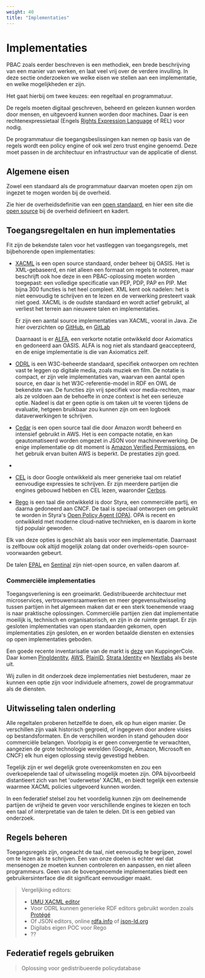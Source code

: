 ```yaml
---
weight: 40
title: "Implementaties"
---
```


# Implementaties

PBAC zoals eerder beschreven is een methodiek, een brede beschrijving van een manier van werken, en laat veel vrij over de verdere invulling.
In deze sectie onderzoeken we welke eisen we stellen aan een implementatie, en welke mogelijkheden er zijn.

Het gaat hierbij om twee keuzes: een regeltaal en programmatuur.

De regels moeten digitaal geschreven, beheerd en gelezen kunnen worden door mensen, en uitgevoerd kunnen
worden door machines. Daar is een rechtenexpressietaal (Engels [Rights Expression Language](https://en.wikipedia.org/wiki/Rights_Expression_Language) of REL) voor nodig.

De programmatuur die toegangsbeslissingen kan nemen op basis van de regels wordt een policy engine of ook wel zero trust engine genoemd.
Deze moet passen in de architectuur en infrastructuur van de applicatie of dienst.

## Algemene eisen

Zowel een standaard als de programmatuur daarvan moeten open zijn om ingezet te mogen worden bij de overheid.

Zie hier de overheidsdefinitie van een [open standaard](https://www.digitaleoverheid.nl/overzicht-van-alle-onderwerpen/open-standaarden/), en
hier een site die [open source](https://opensourcewerken.nl/) bij de overheid definieert en kadert.

## Toegangsregeltalen en hun implementaties

Fit zijn de bekendste talen voor het vastleggen van toegangsregels, met bijbehorende open implementaties:

- [XACML](https://en.wikipedia.org/wiki/XACML) is een open source standaard, onder beheer bij OASIS. Het is XML-gebaseerd, en niet alleen
een formaat om regels te noteren, maar beschrijft ook hoe deze in een PBAC-oplossing moeten worden toegepast: een volledige specificatie van 
PEP, PDP, PAP en PIP. Met bijna 300 functies is het heel compleet. 
XML kent ook nadelen: het is niet eenvoudig te schrijven en te lezen en de verwerking presteert vaak niet goed.
XACML is de oudste standaard en wordt actief gebruikt, al verliest het terrein aan nieuwere talen en implementaties.

  Er zijn een aantal source implementaties van XACML, vooral in Java. Zie hier overzichten op [GitHub.](https://github.com/topics/xacml) en [GitLab](https://gitlab.com/search?search=xacml)

  Daarnaast is er [ALFA](https://en.wikipedia.org/wiki/Abbreviated_Language_for_Authorization), een verkorte notatie ontwikkeld door Axiomatics en 
gedoneerd aan OASIS. ALFA is nog niet als standaard geaccepteerd, en de enige implementatie is die van Axiomatics zelf.

- [ODRL](https://en.wikipedia.org/wiki/ODRL) is een W3C-beheerde standaard, specifiek ontworpen om rechten vast te leggen op digitale media, zoals muziek en film. De notatie is compact,
  er zijn vele implementaties van, waarvan een aantal open source, en daar is het W3C-referentie-model in RDF en OWL de bekendste van.
  De functies zijn vrij specifiek voor media-rechten, maar als ze voldoen aan de behoefte in onze context is het een serieuze optie.
  Nadeel is dat er geen optie is om taken uit te voeren tijdens de evaluatie, hetgeen bruikbaar zou kunnen zijn om een
  logboek dataverwerkingen te schrijven.

- [Cedar](https://github.com/cedar-policy) is een open source taal die door Amazon wordt beheerd en intensief gebruikt in AWS.
  Het is een compacte notatie, en kan geautomatiseerd worden omgezet in JSON voor machineverwerking. De enige implementatie
  op dit moment is [Amazon Verified Permissions](https://aws.amazon.com/verified-permissions/), en het gebruik ervan buiten AWS is beperkt. De prestaties zijn goed.
- 
- [CEL](https://github.com/google/cel-spec/blob/master/doc/intro.md) is door Google ontwikkeld als meer generieke taal om relatief eenvoudige expressies te schrijven.
Er zijn meerdere partijen die engines gebouwd hebben en CEL lezen, waaronder [Cerbos](https://www.cerbos.dev/).

- [Rego](https://www.openpolicyagent.org/docs/latest/#rego) is een taal die ontwikkeld is door Styra, een commerciële partij, en daarna gedoneerd aan CNCF. 
De taal is speciaal ontworpen om gebruikt te worden in Styra's [Open Policy Agent (OPA)](https://www.openpolicyagent.org/). 
OPA is recent en ontwikkeld met moderne cloud-native technieken, en is daarom in korte tijd populair geworden.

Elk van deze opties is geschikt als basis voor een implementatie. Daarnaast is zelfbouw ook altijd mogelijk zolang
dat onder overheids-open source-voorwaarden gebeurt.

De talen [EPAL](https://www.w3.org/2003/p3p-ws/pp/ibm3.html) en [Sentinal](https://developer.hashicorp.com/sentinel) zijn niet-open source, en vallen daarom af.

### Commerciële implementaties

Toegangsverlening is een groeimarkt. Gedistribueerde architectuur met microservices, vertrouwensraamwerken en meer
gegevensuitwisseling tussen partijen in het algemeen maken dat er een sterk toenemende vraag is naar praktische oplossingen. 
Commerciële partijen zien dat implementatie moeilijk is, technisch en organisatorisch, en zijn in de ruimte gestapt. 
Er zijn gesloten implementaties van open standaarden gekomen, open implementaties zijn gesloten, en er worden
betaalde diensten en extensies op open implementaties geboden.

Een goede recente inventarisatie van de markt is [deze](https://www.kuppingercole.com/research/lc80819/policy-based-access-management) van KuppingerCole.
Daar komen [PingIdentity](https://www.pingidentity.com/en.html), [AWS](https://aws.amazon.com/verified-permissions/), [PlainID](https://www.plainid.com/), [Strata Identity](https://www.strata.io/) en [Nextlabs](https://www.strata.io/) als beste uit.

Wij zullen in dit onderzoek deze implementaties niet bestuderen, maar ze kunnen een optie zijn voor individuele afnemers,
zowel de programmatuur als de diensten.

## Uitwisseling talen onderling

Alle regeltalen proberen hetzelfde te doen, elk op hun eigen manier. De verschillen zijn vaak historisch gegroeid, of
ingegeven door andere visies op bestandsformaten. En de verschillen worden in stand gehouden door commerciële belangen.
Voorlopig is er geen convergentie te verwachten, aangezien de grote technologie werelden (Google, Amazon, Microsoft en 
CNCF) elk hun eigen oplossing stevig gevestigd hebben.

Tegelijk zijn er wel degelijk grote overeenkomsten en zou een overkoepelende taal of uitwisseling mogelijk moeten zijn.
OPA bijvoorbeeld distantieert zich van het 'ouderwetse' XACML, en biedt tegelijk een extensie waarmee XACML policies
uitgevoerd kunnen worden.

In een federatief stelsel zou het voordelig kunnen zijn om deelnemende partijen de vrijheid te geven voor verschillende
engines te kiezen en toch een taal of interpretatie van de talen te delen. Dit is een gebied van onderzoek.

## Regels beheren
Toegangsregels zijn, ongeacht de taal, niet eenvoudig te begrijpen, zowel om te lezen als te schrijven. Een van onze doelen is
echter wel dat mensenogen ze moeten kunnen controleren en aanpassen, en niet alleen programmeurs. Geen van de 
bovengenoemde implementaties biedt een gebruikersinterface die dit significant eenvoudiger maakt.

> Vergelijking editors:
> - [UMU XACML editor](https://sourceforge.net/projects/umu-xacmleditor/)
> - Voor ODRL kunnen generieke RDF editors gebruikt worden zoals [Protégé](https://protege.stanford.edu/)
> - Of JSON editors, online [rdfa.info](https://rdfa.info) of [json-ld.org](https://json-ld.org)
> - Digilabs eigen POC voor Rego
> - ??

## Federatief regels gebruiken

> Oplossing voor gedistribueerde policydatabase
